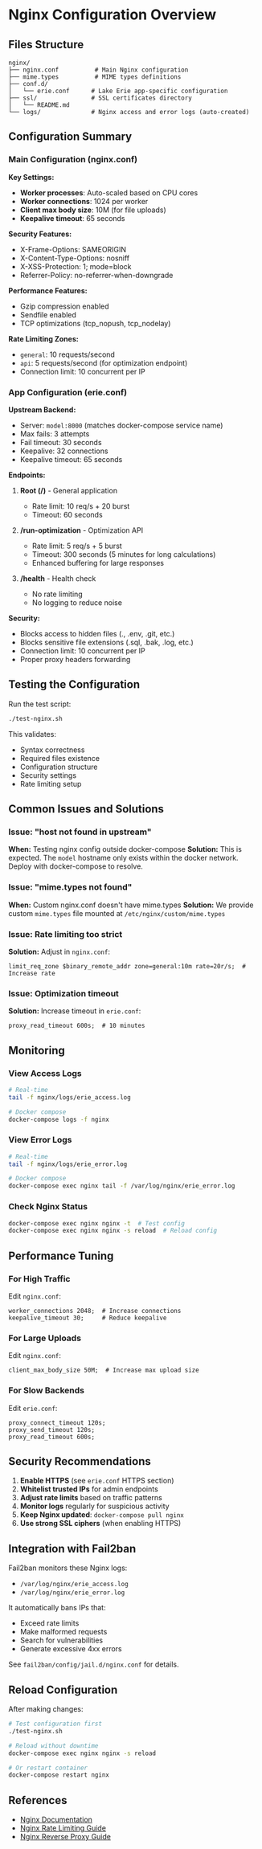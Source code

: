 # Nginx Configuration Overview

## Files Structure

```
nginx/
├── nginx.conf          # Main Nginx configuration
├── mime.types          # MIME types definitions
├── conf.d/
│   └── erie.conf      # Lake Erie app-specific configuration
├── ssl/               # SSL certificates directory
│   └── README.md
└── logs/              # Nginx access and error logs (auto-created)
```

## Configuration Summary

### Main Configuration (nginx.conf)

**Key Settings:**
- **Worker processes**: Auto-scaled based on CPU cores
- **Worker connections**: 1024 per worker
- **Client max body size**: 10M (for file uploads)
- **Keepalive timeout**: 65 seconds

**Security Features:**
- X-Frame-Options: SAMEORIGIN
- X-Content-Type-Options: nosniff
- X-XSS-Protection: 1; mode=block
- Referrer-Policy: no-referrer-when-downgrade

**Performance Features:**
- Gzip compression enabled
- Sendfile enabled
- TCP optimizations (tcp_nopush, tcp_nodelay)

**Rate Limiting Zones:**
- `general`: 10 requests/second
- `api`: 5 requests/second (for optimization endpoint)
- Connection limit: 10 concurrent per IP

### App Configuration (erie.conf)

**Upstream Backend:**
- Server: `model:8000` (matches docker-compose service name)
- Max fails: 3 attempts
- Fail timeout: 30 seconds
- Keepalive: 32 connections
- Keepalive timeout: 65 seconds

**Endpoints:**

1. **Root (/)** - General application
   - Rate limit: 10 req/s + 20 burst
   - Timeout: 60 seconds
   
2. **/run-optimization** - Optimization API
   - Rate limit: 5 req/s + 5 burst
   - Timeout: 300 seconds (5 minutes for long calculations)
   - Enhanced buffering for large responses
   
3. **/health** - Health check
   - No rate limiting
   - No logging to reduce noise

**Security:**
- Blocks access to hidden files (., .env, .git, etc.)
- Blocks sensitive file extensions (.sql, .bak, .log, etc.)
- Connection limit: 10 concurrent per IP
- Proper proxy headers forwarding

## Testing the Configuration

Run the test script:
```bash
./test-nginx.sh
```

This validates:
- Syntax correctness
- Required files existence
- Configuration structure
- Security settings
- Rate limiting setup

## Common Issues and Solutions

### Issue: "host not found in upstream"
**When:** Testing nginx config outside docker-compose
**Solution:** This is expected. The `model` hostname only exists within the docker network. Deploy with docker-compose to resolve.

### Issue: "mime.types not found"
**When:** Custom nginx.conf doesn't have mime.types
**Solution:** We provide custom `mime.types` file mounted at `/etc/nginx/custom/mime.types`

### Issue: Rate limiting too strict
**Solution:** Adjust in `nginx.conf`:
```nginx
limit_req_zone $binary_remote_addr zone=general:10m rate=20r/s;  # Increase rate
```

### Issue: Optimization timeout
**Solution:** Increase timeout in `erie.conf`:
```nginx
proxy_read_timeout 600s;  # 10 minutes
```

## Monitoring

### View Access Logs
```bash
# Real-time
tail -f nginx/logs/erie_access.log

# Docker compose
docker-compose logs -f nginx
```

### View Error Logs
```bash
# Real-time
tail -f nginx/logs/erie_error.log

# Docker compose
docker-compose exec nginx tail -f /var/log/nginx/erie_error.log
```

### Check Nginx Status
```bash
docker-compose exec nginx nginx -t  # Test config
docker-compose exec nginx nginx -s reload  # Reload config
```

## Performance Tuning

### For High Traffic
Edit `nginx.conf`:
```nginx
worker_connections 2048;  # Increase connections
keepalive_timeout 30;     # Reduce keepalive
```

### For Large Uploads
Edit `nginx.conf`:
```nginx
client_max_body_size 50M;  # Increase max upload size
```

### For Slow Backends
Edit `erie.conf`:
```nginx
proxy_connect_timeout 120s;
proxy_send_timeout 120s;
proxy_read_timeout 600s;
```

## Security Recommendations

1. **Enable HTTPS** (see `erie.conf` HTTPS section)
2. **Whitelist trusted IPs** for admin endpoints
3. **Adjust rate limits** based on traffic patterns
4. **Monitor logs** regularly for suspicious activity
5. **Keep Nginx updated**: `docker-compose pull nginx`
6. **Use strong SSL ciphers** (when enabling HTTPS)

## Integration with Fail2ban

Fail2ban monitors these Nginx logs:
- `/var/log/nginx/erie_access.log`
- `/var/log/nginx/erie_error.log`

It automatically bans IPs that:
- Exceed rate limits
- Make malformed requests
- Search for vulnerabilities
- Generate excessive 4xx errors

See `fail2ban/config/jail.d/nginx.conf` for details.

## Reload Configuration

After making changes:

```bash
# Test configuration first
./test-nginx.sh

# Reload without downtime
docker-compose exec nginx nginx -s reload

# Or restart container
docker-compose restart nginx
```

## References

- [Nginx Documentation](https://nginx.org/en/docs/)
- [Nginx Rate Limiting Guide](https://www.nginx.com/blog/rate-limiting-nginx/)
- [Nginx Reverse Proxy Guide](https://docs.nginx.com/nginx/admin-guide/web-server/reverse-proxy/)
